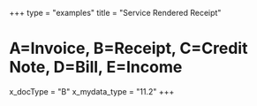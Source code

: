 +++
type = "examples"
title = "Service Rendered Receipt"
# A=Invoice, B=Receipt, C=Credit Note, D=Bill, E=Income
x_docType = "B"
x_mydata_type = "11.2"
+++